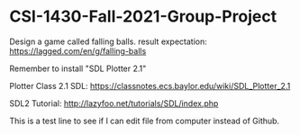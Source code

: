 # CSI-1430-Fall-2021-Group-Project

Design a game called falling balls.
result expectation: https://lagged.com/en/g/falling-balls

Remember to install "SDL Plotter 2.1"

Plotter Class 2.1 SDL: https://classnotes.ecs.baylor.edu/wiki/SDL_Plotter_2.1

SDL2 Tutorial: http://lazyfoo.net/tutorials/SDL/index.php


This is a test line to see if I can edit file from computer instead of Github.
